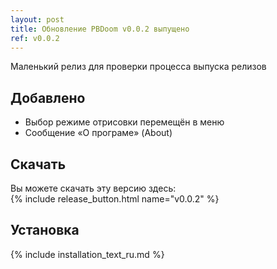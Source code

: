 ```yaml
---
layout: post
title: Обновление PBDoom v0.0.2 выпущено
ref: v0.0.2
---
```

Маленький релиз для проверки процесса выпуска релизов

## Добавлено

- Выбор режиме отрисовки перемещён в меню
- Сообщение «О програме» (About)

<!-- excerpt -->


## Скачать
Вы можете скачать эту версию здесь:<br>{% include release_button.html
  name="v0.0.2"
%}

## Установка
{% include installation_text_ru.md %}
